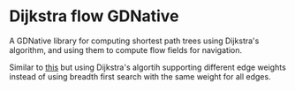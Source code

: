 # Dijkstra flow GDNative

A GDNative library for computing shortest path trees using Dijkstra's algorithm, and using them to compute flow fields for navigation.

Similar to [this][1] but using Dijkstra's algortih supporting different edge weights instead of using breadth first search with the same weight for all edges.

[1]: https://gamedevelopment.tutsplus.com/tutorials/understanding-goal-based-vector-field-pathfinding--gamedev-9007
